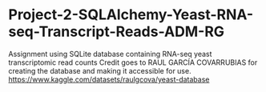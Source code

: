 # Project-2-SQLAlchemy-Yeast-RNA-seq-Transcript-Reads-ADM-RG
Assignment using SQLite database containing RNA-seq yeast transcriptomic read counts 
Credit goes to RAUL GARCÍA COVARRUBIAS for creating the database and making it accessible for use.
https://www.kaggle.com/datasets/raulgcova/yeast-database


